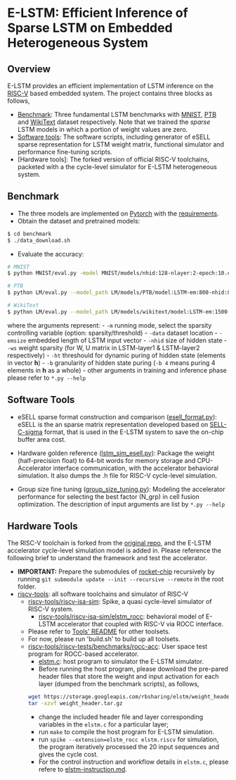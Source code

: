 # E-LSTM: Efficient Inference of Sparse LSTM on Embedded Heterogeneous System

## Overview
E-LSTM provides an efficient implementation of LSTM inference on the [RISC-V][risc-v] based embedded system. The project contains three blocks as follows,

- [Benchmark](./benchmark): Three fundamental LSTM benchmarks with [MNIST][mnist], [PTB][ptb] and [WikiText][wikitext] dataset respectively. Note that we trained the *sparse* LSTM models in which a portion of weight values are zero. 
- [Software tools](./software): The software scripts, including generator of eSELL sparse representation for LSTM weight matrix, functional simulator and performance fine-tuning scripts. 
- [Hardware tools]: The forked version of official RISC-V toolchains, packeted with a the cycle-level simulator for E-LSTM heterogeneous system. 


## Benchmark
- The three models are implemented on [Pytorch][pytorch] with the [requirements](./benchmark/requirements.txt). 
- Obtain the dataset and pretrained models: 
```bash
$ cd benchmark
$ ./data_download.sh
```
- Evaluate the accuracy:
```bash
# MNIST
$ python MNIST/eval.py -model MNIST/models/nhid:128-nlayer:2-epoch:10.ckpt -ws 0.3 0.5 0.2 0.4 -ht 0.3 0.8 -b 4

# PTB
$ python LM/eval.py --model_path LM/models/PTB/model:LSTM-em:800-nhid:800-nlayers:2-bptt:35-epoch:40-lr:20-tied:False-l1:False-l1_lambda:1e-05-dropout:0.65.ckpt.retrain -m sparsity -ws 0.2 0.5 0.2 0.6 -ht 0.12 0.22 -b 4

# WikiText
$ python LM/eval.py --model_path LM/models/wikitext/model:LSTM-em:1500-nhid:1500-nlayers:2-bptt:35-epoch:20-lr:8.0-tied:False-l1:False-l1_lambda:1e-05-dropout:0.65.ckpt -m sparsity --data LM/data/wikitext --emsize 1500 --nhid 1500 -ws 0.4 0.5 0.3 0.4 -ht 0.28 0.43 -b 4
```
where the arguments represent:
    - `-m` running mode, select the sparsity controlling variable (option: sparsity/threshold)
    - `-data` dataset location
    - `-emsize` embedded length of LSTM input vector
    - `-nhid` size of hidden state
    - `-ws` weight sparsity (for W, U matrix in LSTM-layer1 & LSTM-layer2 respectively)
    - `-ht` threshould for dynamic puring of hidden state (elements in vector **h**)
    - `-b` granularity of hidden state puring (`-b 4` means puring 4 elements in **h** as a whole)
    - other arguments in training and inference phase please refer to `*.py --help`

## Software Tools
- eSELL sparse format construction and comparison ([esell_format.py](./software/esell_format.py)): eSELL is the an sparse matrix representation developed based on [SELL-C-sigma][sell] format, that is used in the E-LSTM system to save the on-chip buffer area cost. 

- Hardware golden reference ([lstm_sim_esell.py](./software/lstm_sim_esell.py)): Package the weight (half-precision float) to 64-bit words for memory storage and CPU-Accelerator interface communication, with the accelerator behavioral simulation. It also dumps the .h file for RISC-V cycle-level simulation.

- Group size fine tuning ([group_size_tuning.py](./software/group_size_tuning.py)): Modeling the accelerator performance for selecting the best factor (N_grp) in cell fusion optimization. The description of input arguments are list by `*.py --help`

## Hardware Tools

The RISC-V toolchain is forked from the [original repo][rocket-chip], and the E-LSTM accelerator cycle-level simulation model is added in. Please reference the following brief to understand the framework and test the accelerator. 

- **IMPORTANT:** Prepare the submodules of [rocket-chip](./rocket-chip) recursively by running `git submodule update --init --recursive --remote` in the root folder. 
- [riscv-tools](./rocket-chip/riscv-tools): all software toolchains and simulator of RISC-V
    - [riscv-tools/riscv-isa-sim](./rocket-chip/riscv-tools/riscv-isa-sim): Spike, a quasi cycle-level simulator of RISC-V system.
        - [riscv-tools/riscv-isa-sim/elstm_rocc](./rocket-chip/riscv-tools/riscv-isa-sim/elstm_rocc): behavioral model of E-LSTM accelerator that coupled with RISC-V via ROCC interface. 
    - Please refer to [Tools' README](./rocket-chip/riscv-tools/README.md) for other toolsets. 
    - For now, please run 'build.sh' to build up all toolsets. 
    - [riscv-tools/riscv-tests/benchmarks/rocc-acc](./rocket-chip/riscv-tools/riscv-tests/benchmarks/rocc-acc): User space test program for ROCC-based accelerator. 
        - [elstm.c](./rocket-chip/riscv-tools/riscv-tests/benchmarks/rocc-acc/elstm.c): host program to simulator the E-LSTM simulator. 
        - Before running the host program, please download the pre-pared header files that store the weight and input activation for each layer (dumped from the benchmark scripts), as follows, 
        ``` bash
        wget https://storage.googleapis.com/rbsharing/elstm/weight_header.tar.gz
        tar -xzvf weight_header.tar.gz
        ```
        - change the included header file and layer corresponding variables in the `elstm.c` for a particular layer; 
        - run `make` to compile the host program for E-LSTM simulation.
        - run `spike --extension=elstm_rocc elstm.riscv` for simulation, the program iteratively processed the 20 input sequences and gives the cycle cost.
        - For the control instruction and workflow details in `elstm.c`, please refere to [elstm-instruction.md](./rocket-chip/riscv-tools/riscv-isa-sim/elstm_rocc/elstm-instruction.md). 























[risc-v]: https://riscv.org
[mnist]: http://yann.lecun.com/exdb/mnist/
[ptb]: https://catalog.ldc.upenn.edu/LDC99T42
[wikitext]: https://www.mediawiki.org/wiki/Wikitext
[pytorch]: https://www.pytorch.org
[sell]: https://arxiv.org/abs/1307.6209
[rocket-chip]: https://github.com/freechipsproject/rocket-chip/tree/7cd3352c3b802c3c50cb864aee828c6106414bb3

